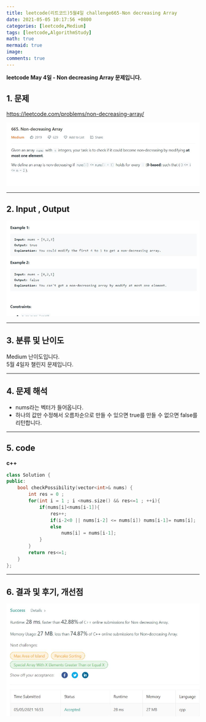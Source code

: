 ```yaml
---
title: leetcode(리트코드)5월4일 challenge665-Non decreasing Array
date: 2021-05-05 10:17:56 +0800
categories: [leetcode,Medium]
tags: [leetcode,AlgorithmStudy]
math: true
mermaid: true
image: 
comments: true
---
```


**leetcode May 4일 - Non decreasing Array 문제입니다.**

## 1. 문제
<https://leetcode.com/problems/non-decreasing-array/>  

![](/assets/img/sample/leetcode/665/Problem.JPG)  

-----  

## 2. Input , Output

![](/assets/img/sample/leetcode/665/input.JPG)  


-----  

## 3. 분류 및 난이도

Medium 난이도입니다.  
5월 4일자 챌린지 문제입니다. 

-----  

## 4. 문제 해석

- nums라는 벡터가 들어옵니다.
- 하나의 값만 수정해서 오름차순으로 만들 수 있으면 true를 만들 수 없으면 false를 리턴합니다.





-----  

## 5. code


**c++**

```c++
class Solution {
public:
    bool checkPossibility(vector<int>& nums) {
        int res = 0 ;
        for(int i = 1 ; i <nums.size() && res<=1 ; ++i){
            if(nums[i]<nums[i-1]){
                res++;
                if(i-2<0 || nums[i-2] <= nums[i]) nums[i-1]= nums[i];
                else
                    nums[i] = nums[i-1];
            }
        }
        return res<=1;
    }
};
```

-----

## 6. 결과 및 후기, 개선점

![](/assets/img/sample/leetcode/665/result.JPG)  




